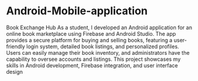 # Android-Mobile-application
Book Exchange Hub
As a student, I developed an Android application for an online book marketplace using Firebase and Android Studio. The app provides a secure platform for buying and selling books, featuring a user-friendly login system, detailed book listings, and personalized profiles. Users can easily manage their book inventory, and administrators have the capability to oversee accounts and listings. This project showcases my skills in Android development, Firebase integration, and user interface design
